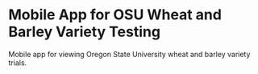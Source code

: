 # Mobile App for OSU Wheat and Barley Variety Testing
Mobile app for viewing Oregon State University wheat and barley variety trials.
